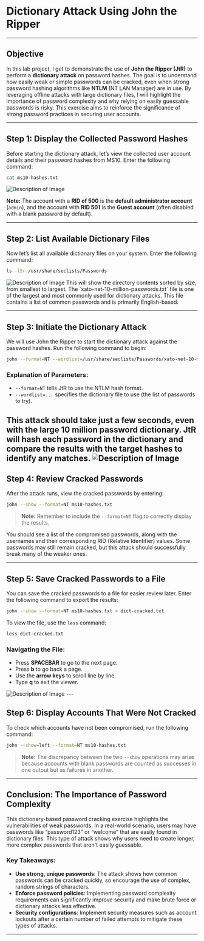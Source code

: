 # Dictionary Attack Using John the Ripper
---

## Objective  
In this lab project, I get to  demonstrate the use of **John the Ripper (JtR)** to perform a **dictionary attack** on password hashes. The goal is to understand how easily weak or simple passwords can be cracked, even when strong password hashing algorithms like **NTLM** (NT LAN Manager) are in use. By leveraging offline attacks with large dictionary files, I  will highlight the importance of password complexity and why relying on easily guessable passwords is risky. This exercise aims to reinforce the significance of strong password practices in securing user accounts.

---

## Step 1: Display the Collected Password Hashes  
Before starting the dictionary attack, let’s view the collected user account details and their password hashes from MS10. Enter the following command:  

```bash
cat ms10-hashes.txt
```
<img src="8.png" alt="Description of Image" />

 **Note:** The account with a **RID of 500** is the **default administrator account** (`admin`), and the account with **RID 501** is the **Guest account** (often disabled with a blank password by default).

---

## Step 2: List Available Dictionary Files  
Now let’s list all available dictionary files on your system. Enter the following command:  

```bash
ls -lSr /usr/share/seclists/Passwords
```
<img src="9.png" alt="Description of Image" />
This will show the directory contents sorted by size, from smallest to largest. The `xato-net-10-million-passwords.txt` file is one of the largest and most commonly used for dictionary attacks. This file contains a list of common passwords and is primarily English-based.

---

## Step 3: Initiate the Dictionary Attack  
We will use John the Ripper to start the dictionary attack against the password hashes. Run the following command to begin:

```bash
john --format=NT --wordlist=/usr/share/seclists/Passwords/xato-net-10-million-passwords.txt ms10-hashes.txt
```

### Explanation of Parameters:  
- `--format=NT` tells JtR to use the NTLM hash format.  
- `--wordlist=...` specifies the dictionary file to use (the list of passwords to try).  

This attack should take just a few seconds, even with the large 10 million password dictionary. JtR will hash each password in the dictionary and compare the results with the target hashes to identify any matches.
<img src="10.png" alt="Description of Image" />
---

## Step 4: Review Cracked Passwords  
After the attack runs, view the cracked passwords by entering:  

```bash
john --show --format=NT ms10-hashes.txt
```

> **Note:** Remember to include the `--format=NT` flag to correctly display the results.

You should see a list of the compromised passwords, along with the usernames and their corresponding RID (Relative Identifier) values. Some passwords may still remain cracked, but this attack should successfully break many of the weaker ones.

---

## Step 5: Save Cracked Passwords to a File  
You can save the cracked passwords to a file for easier review later. Enter the following command to export the results:  

```bash
john --show --format=NT ms10-hashes.txt > dict-cracked.txt
```

To view the file, use the `less` command:  

```bash
less dict-cracked.txt
```

### Navigating the File:  
- Press **SPACEBAR** to go to the next page.  
- Press **b** to go back a page.  
- Use the **arrow keys** to scroll line by line.  
- Type **q** to exit the viewer.
<img src="11.png" alt="Description of Image" />
---

## Step 6: Display Accounts That Were Not Cracked  
To check which accounts have not been compromised, run the following command:

```bash
john --show=left --format=NT ms10-hashes.txt
```

> **Note:** The discrepancy between the two `--show` operations may arise because accounts with blank passwords are counted as successes in one output but as failures in another.

---

## Conclusion: The Importance of Password Complexity  
This dictionary-based password cracking exercise highlights the vulnerabilities of weak passwords. In a real-world scenario, users may have passwords like “password123” or “welcome” that are easily found in dictionary files. This type of attack shows why users need to create longer, more complex passwords that aren't easily guessable.

### Key Takeaways:  
- **Use strong, unique passwords**: The attack shows how common passwords can be cracked quickly, so encourage the use of complex, random strings of characters.
- **Enforce password policies**: Implementing password complexity requirements can significantly improve security and make brute force or dictionary attacks less effective.
- **Security configurations**: Implement security measures such as account lockouts after a certain number of failed attempts to mitigate these types of attacks.

---
